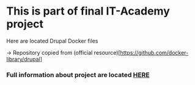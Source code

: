 # This is part of final IT-Academy project

Here are located Drupal Docker files

-> Repository copied from (official resource)[https://github.com/docker-library/drupal] 

### Full information about project are located [HERE](https://github.com/pluhin/sa.it-academy.by/tree/md-sa2-22-22/Andrei_Baitau)
